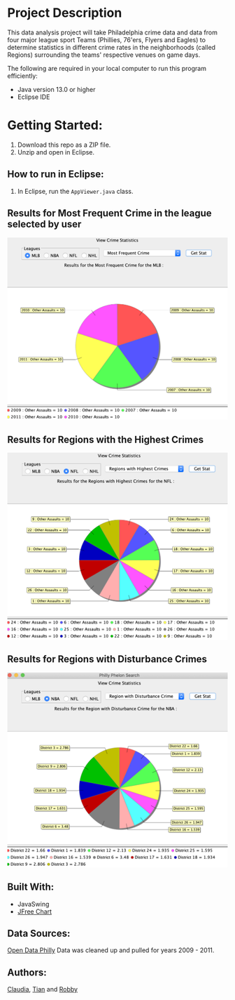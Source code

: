 # Project Description
This data analysis project will take Philadelphia crime data and data from four major league sport Teams (Phillies, 76'ers, Flyers and Eagles) to determine statistics in different crime rates in the neighborhoods (called Regions) surrounding the teams' respective venues on game days.

The following are required in your local computer to run this program efficiently: 
* Java version 13.0 or higher
* Eclipse IDE

# Getting Started:
1. Download this repo as a ZIP file.
2. Unzip and open in Eclipse. 

## How to run in Eclipse: 
1. In Eclipse, run the `AppViewer.java` class. 

## Results for Most Frequent Crime in the league selected by user
![Image1](https://github.com/UPenn-CIT599/final-project-team-14-philly-phelons/blob/master/Screen%20Shot%202020-04-27%20at%2016.48.42.png)


## Results for Regions with the Highest Crimes
![Image2](https://github.com/UPenn-CIT599/final-project-team-14-philly-phelons/blob/master/Screen%20Shot%202020-04-27%20at%2016.48.53.png)

## Results for Regions with Disturbance Crimes
![Image3](https://github.com/UPenn-CIT599/final-project-team-14-philly-phelons/blob/master/Screen%20Shot%202020-04-27%20at%2016.49.18.png)

## Built With:
* JavaSwing
* [JFree Chart](http://www.jfree.org/jfreechart/)

## Data Sources:
[Open Data Philly](https://www.opendataphilly.org/) Data was cleaned up and pulled for years 2009 - 2011.

## Authors:
[Claudia](https://github.com/QueenClau), [Tian](https://github.com/txue2020) and [Robby](https://github.com/P0bbn)
